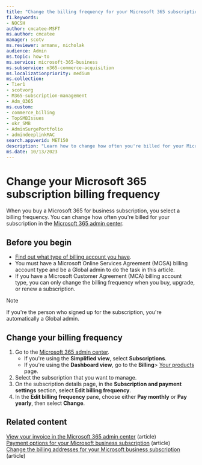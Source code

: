 ```yaml
---
title: "Change the billing frequency for your Microsoft 365 subscription"
f1.keywords:
- NOCSH
author: cmcatee-MSFT
ms.author: cmcatee
manager: scotv
ms.reviewer: armanv, nicholak
audience: Admin
ms.topic: how-to
ms.service: microsoft-365-business
ms.subservice: m365-commerce-acquisition
ms.localizationpriority: medium
ms.collection: 
- Tier1
- scotvorg
- M365-subscription-management
- Adm_O365
ms.custom:
- commerce_billing
- TopSMBIssues
- okr_SMB
- AdminSurgePortfolio
- admindeeplinkMAC
search.appverid: MET150
description: "Learn how to change how often you're billed for your Microsoft 365 for business subscription."
ms.date: 10/13/2023
---
```


# Change your Microsoft 365 subscription billing frequency

When you buy a Microsoft 365 for business subscription, you select a billing frequency. You can change how often you're billed for your subscription in the <a href="https://go.microsoft.com/fwlink/p/?linkid=2024339" target="_blank">Microsoft 365 admin center</a>.

## Before you begin

- [Find out what type of billing account you have](../manage-billing-accounts.md#view-my-billing-accounts).
- You must have a Microsoft Online Services Agreement (MOSA) billing account type and be a Global admin to do the task in this article.
- If you have a Microsoft Customer Agreement (MCA) billing account type, you can only change the billing frequency when you buy, upgrade, or renew a subscription.

> [!NOTE]
> If you're the person who signed up for the subscription, you're automatically a Global admin.

## Change your billing frequency

1. Go to the <a href="https://go.microsoft.com/fwlink/p/?linkid=2024339" target="_blank">Microsoft 365 admin center</a>.
    - If you're using the **Simplified view**, select **Subscriptions**.
    - If you're using the **Dashboard view**, go to the **Billing**\> <a href="https://go.microsoft.com/fwlink/p/?linkid=842054" target="_blank">Your products</a> page.
2. Select the subscription that you want to manage.
3. On the subscription details page, in the **Subscription and payment settings** section, select **Edit billing frequency**.
4. In the **Edit billing frequency** pane, choose either **Pay monthly** or **Pay yearly**, then select **Change**.

## Related content

[View your invoice in the Microsoft 365 admin center](view-your-bill-or-invoice.md) (article)\
[Payment options for your Microsoft business subscription](pay-for-your-subscription.md) (article)\
[Change the billing addresses for your Microsoft business subscription](change-your-billing-addresses.md) (article)
